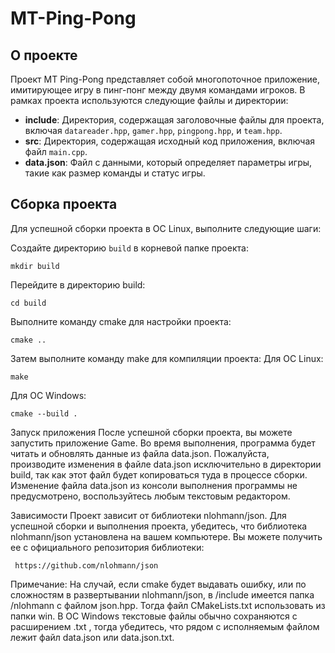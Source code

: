 # MT-Ping-Pong

## О проекте

Проект MT Ping-Pong представляет собой многопоточное приложение, имитирующее игру в пинг-понг между двумя командами игроков. В рамках проекта используются следующие файлы и директории:

- **include**: Директория, содержащая заголовочные файлы для проекта, включая `datareader.hpp`, `gamer.hpp`, `pingpong.hpp`, и `team.hpp`.
- **src**: Директория, содержащая исходный код приложения, включая файл `main.cpp`.
- **data.json**: Файл с данными, который определяет параметры игры, такие как размер команды и статус игры.



## Сборка проекта

Для успешной сборки проекта в ОС Linux, выполните следующие шаги:

Создайте директорию `build` в корневой папке проекта:

    mkdir build

Перейдите в директорию build:

    cd build

Выполните команду cmake для настройки проекта:

    cmake ..

Затем выполните команду make для компиляции проекта:
Для ОС Linux: 

    make

Для ОС Windows:

    cmake --build . 

Запуск приложения
После успешной сборки проекта, вы можете запустить приложение Game. Во время выполнения, программа будет читать и обновлять данные из файла data.json.
Пожалуйста, производите изменения в файле data.json исключительно в директории build, так как этот файл будет копироваться туда в процессе сборки. 
Изменение файла data.json из консоли выполнения программы не предусмотрено, воспользуйтесь любым текстовым редактором.

Зависимости
Проект зависит от библиотеки nlohmann/json. Для успешной сборки и выполнения проекта, убедитесь, что библиотека nlohmann/json установлена на вашем компьютере. Вы можете получить ее с официального репозитория библиотеки:

     https://github.com/nlohmann/json

Примечание: 
    На случай, если cmake будет выдавать ошибку, или по сложностям в развертывании nlohmann/json, в /include имеется  папка /nlohmann с файлом json.hpp. Тогда файл CMakeLists.txt использовать из папки win. 
    В OC Windows текстовые файлы обычно сохраняются с расширением .txt , тогда убедитесь, что рядом с исполняемым файлом лежит файл data.json или data.json.txt. 
